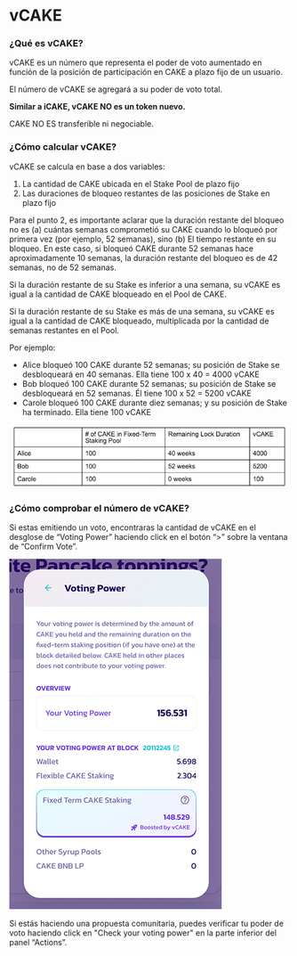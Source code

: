 # vCAKE

### **¿Qué es vCAKE?** <a href="#_ysspck2qqbf7" id="_ysspck2qqbf7"></a>

vCAKE es un número que representa el poder de voto aumentado en función de la posición de participación en CAKE a plazo fijo de un usuario.

El número de vCAKE se agregará a su poder de voto total.

**Similar a iCAKE, vCAKE NO es un token nuevo.**

CAKE NO ES transferible ni negociable.

### **¿Cómo calcular vCAKE?** <a href="#_cxjbmydajl22" id="_cxjbmydajl22"></a>

vCAKE se calcula en base a dos variables:

1. La cantidad de CAKE ubicada en el Stake Pool de plazo fijo
2. Las duraciones de bloqueo restantes de las posiciones de Stake en plazo fijo

Para el punto 2, es importante aclarar que la duración restante del bloqueo no es (a) cuántas semanas comprometió su CAKE cuando lo bloqueó por primera vez (por ejemplo, 52 semanas), sino (b) El tiempo restante en su bloqueo. En este caso, si bloqueó CAKE durante 52 semanas hace aproximadamente 10 semanas, la duración restante del bloqueo es de 42 semanas, no de 52 semanas.

Si la duración restante de su Stake es inferior a una semana, su vCAKE es igual a la cantidad de CAKE bloqueado en el Pool de CAKE.

Si la duración restante de su Stake es más de una semana, su vCAKE es igual a la cantidad de CAKE bloqueado, multiplicada por la cantidad de semanas restantes en el Pool.

Por ejemplo:

* Alice bloqueó 100 CAKE durante 52 semanas; su posición de Stake se desbloqueará en 40 semanas. Ella tiene 100 x 40 = 4000 vCAKE
* Bob bloqueó 100 CAKE durante 52 semanas; su posición de Stake se desbloqueará en 52 semanas. Él tiene 100 x 52 = 5200 vCAKE
* Carole bloqueó 100 CAKE durante diez semanas; y su posición de Stake ha terminado. Ella tiene 100 vCAKE

![](<../../.gitbook/assets/0 (1) (1)>)

### **¿Cómo comprobar el número de vCAKE?** <a href="#_2jlcyocwcfmp" id="_2jlcyocwcfmp"></a>

Si estas emitiendo un voto, encontraras la cantidad de vCAKE en el desglose de “Voting Power” haciendo click en el botón “>” sobre la ventana de “Confirm Vote”.

![](<../../.gitbook/assets/1 (1)>)

Si estás haciendo una propuesta comunitaria, puedes verificar tu poder de voto haciendo click en "Check your voting power" en la parte inferior del panel “Actions”.
